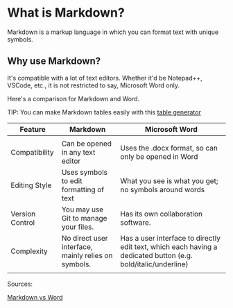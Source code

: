 # What is Markdown?

Markdown is a markup language in which you can format text with unique symbols.

## Why use Markdown?

It's compatible with a lot of text editors. Whether it'd be Notepad++, VSCode, etc., it is not restricted to say, Microsoft Word only.

Here's a comparison for Markdown and Word.

TIP: You can make Markdown tables easily with this [table generator](https://www.tablesgenerator.com/markdown_tables)


| Feature         | Markdown                                            | Microsoft Word                                                                                                |
|-----------------|-----------------------------------------------------|---------------------------------------------------------------------------------------------------------------|
|                 |                                                     |                                                                                                               |
| Compatibility   | Can be opened in any text editor                    | Uses the .docx format, so can only be opened in Word                                                          |
| Editing Style   | Uses symbols to edit formatting of text             | What you see is what you get; no symbols around words                                                         |
| Version Control | You may use Git to manage your files.               | Has its own collaboration software.                                                                           |
| Complexity      | No direct user interface, mainly relies on symbols. | Has a user interface to directly edit text, which each having a dedicated button (e.g. bold/italic/underline) |
|                 |                                                     |                                                                                                               |

Sources:

[Markdown vs Word](https://hackernoon.com/say-yes-to-markdown-no-to-ms-word-be4692e7a8cd)